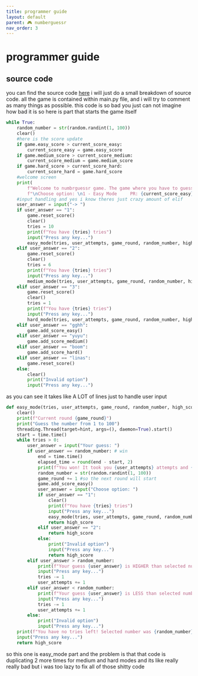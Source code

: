 ```yaml
---
title: programmer guide
layout: default
parent: 🎮 numberguessr
nav_order: 3
---
```


# programmer guide

## source code 

you can find the source code [here](https://github.com/hoatacotoro/numberguessr)
i will just do a small breakdown of source code. all the game is contained within main.py file, and i will try to comment as many things as possible. this code is so bad you just can not imagine how bad it is so here is part that starts the game itself
```python
while True:
    random_number = str(random.randint(1, 100))
    clear()
    #here is the score update
    if game.easy_score > current_score_easy:
        current_score_easy = game.easy_score
    if game.medium_score > current_score_medium:
        current_score_medium = game.medium_score
    if game.hard_score > current_score_hard:
        current_score_hard = game.hard_score
    #welcome screen
    print(
        f"Welcome to numbrguessr game. The game where you have to guess random selected number from 1 to 100!"
        f"\nChoose option: \n1 - Easy Mode     PR: {current_score_easy}\n2 - Medium Mode   PR: {current_score_medium}\n3 - Hard Mode     PR: {current_score_hard}")
    #input handling and yes i know theres just crazy amount of elif
    user_answer = input("-> ")
    if user_answer == "1":
        game.reset_score()
        clear()
        tries = 10
        print(f"You have {tries} tries")
        input("Press any key...")
        easy_mode(tries, user_attempts, game_round, random_number, high_score)
    elif user_answer == "2":
        game.reset_score()
        clear()
        tries = 6
        print(f"You have {tries} tries")
        input("Press any key...")
        medium_mode(tries, user_attempts, game_round, random_number, high_score)
    elif user_answer == "3":
        game.reset_score()
        clear()
        tries = 1
        print(f"You have {tries} tries")
        input("Press any key...")
        hard_mode(tries, user_attempts, game_round, random_number, high_score)
    elif user_answer == "gghh":
        game.add_score_easy()
    elif user_answer == "yuyu":
        game.add_score_medium()
    elif user_answer == "boom":
        game.add_score_hard()
    elif user_answer == "linas":
        game.reset_score()
    else:
        clear()
        print("Invalid option")
        input("Press any key...")
```

as you can see it takes like A LOT of lines just to handle user input

```python
def easy_mode(tries, user_attempts, game_round, random_number, high_score):
    clear()
    print(f"Current round {game_round}")
    print("Guess the number from 1 to 100")
    threading.Thread(target=hint, args=(), daemon=True).start()
    start = time.time()
    while tries > 0:
        user_answer = input("Your guess: ")
        if user_answer == random_number: # win
            end = time.time()
            elapsed_time = round(end - start, 2)
            print(f"You won! It took you {user_attempts} attempts and {elapsed_time} seconds!\nDo you want to continue playing?\n1 - Yes\n2 - No")
            random_number = str(random.randint(1, 100))
            game_round += 1 #so the next round will start
            game.add_score_easy()
            user_answer = input("Choose option: ")
            if user_answer == "1":
                clear()
                print(f"You have {tries} tries")
                input("Press any key...")
                easy_mode(tries, user_attempts, game_round, random_number, high_score)
                return high_score
            elif user_answer == "2":
                return high_score
            else: 
                print("Invalid option")
                input("Press any key...")
                return high_score
        elif user_answer > random_number:
            print(f"Your guess {user_answer} is HIGHER than selected number")
            input("Press any key...")
            tries -= 1
            user_attempts += 1
        elif user_answer < random_number:
            print(f"Your guess {user_answer} is LESS than selected number")
            input("Press any key...")
            tries -= 1
            user_attempts += 1
        else:
            print("Invalid option")
            input("Press any key...")
    print(f"You have no tries left! Selected number was {random_number}")
    input("Press any key...")
    return high_score
```

so this one is easy_mode part and the problem is that that code is duplicating 2 more times for medium and hard modes and its like really really bad but i was too lazy to fix all of those shitty code